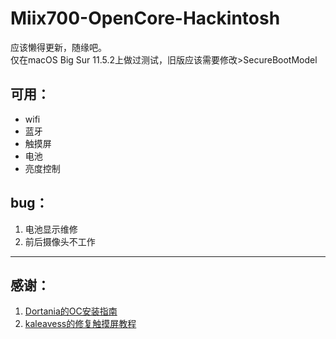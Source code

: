 # Miix700-OpenCore-Hackintosh
应该懒得更新，随缘吧。  
仅在macOS Big Sur 11.5.2上做过测试，旧版应该需要修改>SecureBootModel
## 可用：
- wifi
- 蓝牙
- 触摸屏
- 电池
- 亮度控制
## bug：
1. 电池显示维修
2. 前后摄像头不工作
***
## 感谢：
1. [Dortania的OC安装指南](https://dortania.github.io/OpenCore-Install-Guide/) 
2. [kaleavess的修复触摸屏教程](https://github.com/kaleavess/Miix700-OSX-Hackintosh-Clover) 
